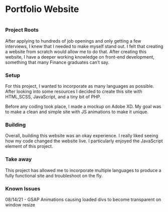 <h1>Portfolio Website<h1>
<h3>Project Roots</h3>
After applying to hundreds of job openings and only getting a few interviews, I knew that I needed to make myself stand out. I felt that creating a website from scratch would allow me to do that. After creating this website, I have a deeper working knowledge on front-end development, something that many Finance graduates can’t say.

<h3>Setup</h3>
For this project, I wanted to incorporate as many languages as possible. After looking into some resources I decided to create this site with HTML,SCSS, JavaScript, and a tiny bit of PHP. 

Before any coding took place, I made a mockup on Adobe XD. My goal was to make a clean and simple site with JS animations to make it unique.



<h3>Building</h3>
Overall, building this website was an okay experience. I really liked seeing how my code changed the website live. I particularly enjoyed the JavaScript element of this project. 

<h3>Take away</h3>
This project has allowed me to incorporate multiple languages to produce a fully functional site and troubleshoot on the fly.
 
<h3>Known Issues</h3>
08/14/21 - GSAP Animations causing loaded divs to become transparent on window      resize 
